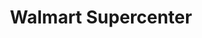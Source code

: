 ---
title: "Walmart Supercenter"
url: /columbus/walmart-supercenter-bethel-road/
shop: supermarket
---
